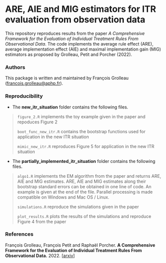 # ARE, AIE and MIG estimators for ITR evaluation from observation data


This repository reproduces results from the paper *A Comprehensive Framework for the Evaluation of Individual Treatment Rules From Observational Data*.
The code implements the average rule effect (ARE), average implementation effect (AIE) and maximal implementation gain (MIG) 
estimators as proposed by Grolleau, Petit and Porcher (2022). 

### Authors
This package is written and maintained by François Grolleau (francois.grolleau@aphp.fr).

### Reproducibility

- The **new_itr_situation** folder contains the following files.

> `figure_2.R` implements the toy example given in the paper and repoduces Figure 2
> 
> `boot_func_new_itr.R` contains the bootstrap functions used for application in the new ITR situation
> 
> `mimic_new_itr.R` reproduces Figure 5 for application in the new ITR situation

- The **partially_implemented_itr_situation** folder contains the following files.

> `algo1.R` implements the EM algorithm from the paper and returns ARE, AIE and MIG estimates. 
>  ARE, AIE and MIG estimates along their bootstrap standard errors can be obtained in one line of code. 
>  An example is given at the end of the file. Parallel processing is made compatible on Windows and Mac OS / Linux.
> 
>  `simulations.R` reproduce the simulations given in the paper
>
>  `plot_results.R` plots the results of the simulations and reproduce Figure 4 from the paper

### References
François Grolleau, François Petit and Raphaël Porcher.
<b>A Comprehensive Framework for the Evaluation of Individual Treatment Rules From Observational Data.</b>
2022.
[<a href="https://arxiv.org/">arxiv</a>]
